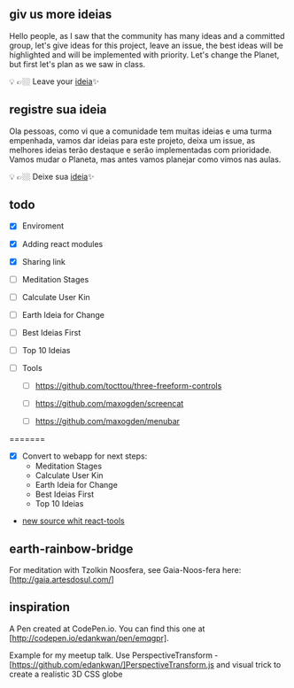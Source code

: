 ## giv us more ideias
Hello people, as I saw that the community has many ideas and a committed group, let's give ideas for this project, leave an issue, the best ideas will be highlighted and will be implemented with priority. Let's change the Planet, but first let's plan as we saw in class. 

💡&nbsp;👉🏼&nbsp;Leave your [ideia](https://github.com/araguaci/earth-rainbow-bridge/issues)✨ 

## registre sua ideia
Ola pessoas, como vi que a comunidade tem muitas ideias e uma turma empenhada, vamos dar ideias para este projeto, deixa um issue, as melhores ideias terão destaque e serão implementadas com prioridade. Vamos mudar o Planeta, mas antes vamos planejar como vimos nas aulas.

💡&nbsp;👉🏼&nbsp;Deixe sua [ideia](https://github.com/araguaci/earth-rainbow-bridge/issues)✨ 

## todo
- [x] Enviroment

- [x] Adding react modules

- [x] Sharing link

- [ ] Meditation Stages

- [ ] Calculate User Kin

- [ ] Earth Ideia for Change

- [ ] Best Ideias First

- [ ] Top 10 Ideias

- [ ] Tools

    - [ ] https://github.com/tocttou/three-freeform-controls
    
    - [ ] https://github.com/maxogden/screencat
    
    - [ ] https://github.com/maxogden/menubar
    
    
=======
- [x] Convert to webapp for next steps:
  - Meditation Stages
  - Calculate User Kin
  - Earth Ideia for Change
  - Best Ideias First
  - Top 10 Ideias
- [new source whit react-tools](https://github.com/araguaci/yo-webapp-earth)

## earth-rainbow-bridge
For meditation with Tzolkin Noosfera, see Gaia-Noos-fera here: [http://gaia.artesdosul.com/]

## inspiration 
A Pen created at CodePen.io. You can find this one at [http://codepen.io/edankwan/pen/emqgpr].

Example for my meetup talk. Use PerspectiveTransform - [https://github.com/edankwan/]PerspectiveTransform.js and visual trick to create a realistic 3D CSS globe
